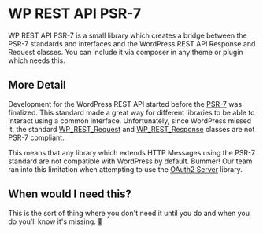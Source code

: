 # WP REST API PSR-7
WP REST API PSR-7 is a small library which creates a bridge between the PSR-7 standards and interfaces and the WordPress REST API Response and Request classes. You can include it via composer in any theme or plugin which needs this.

## More Detail
Development for the WordPress REST API started before the [PSR-7](https://www.php-fig.org/psr/psr-7/) was finalized. This standard made a great way for different libraries to be able to interact using a common interface. Unfortunately, since WordPress missed it, the standard [WP_REST_Request](https://developer.wordpress.org/reference/classes/wp_rest_request/) and [WP_REST_Response](https://developer.wordpress.org/reference/classes/wp_rest_response/) classes are not PSR-7 compliant.

This means that any library which extends HTTP Messages using the PSR-7 standard are not compatible with WordPress by default. Bummer! Our team ran into this limitation when attempting to use the [OAuth2 Server](https://github.com/thephpleague/oauth2-server) library.

## When would I need this?
This is the sort of thing where you don't need it until you do and when you do you'll know it's missing. 🙂

